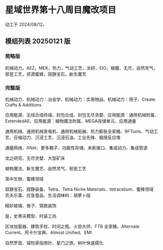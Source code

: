 # 星域世界第十八周目魔改项目

动工于 2024/08/12。

##  模组列表 20250121 版

### 简略版

机械动力，AE2，MEK，热力，气动工艺，龙研，EIO，植魔、无尽，自然灵气，邪恶工艺，资源蜜蜂，寂静宝石，新生魔艺

### 完整版

机械动力、机械动力：冶金学、机械动力：实用物品、机械动力：筛子、Create Crafts & Additions

应用能源、无线合成终端、封包合成、封包无尽贪婪、应用能源：通用机械附属、ExtendedAE、应用能源：植物魔法附属、MEGA存储单元、应用通量

通用机械、通用机械发电机、通用机械拓展、热力膨胀全家桶、RFTools、气动工艺、压缩动力、沉浸工艺、沉浸石油、工业先锋、极限反应堆

通量网络、XNet、更多箱子、功能性存储、末影接口、集成动力、集成管道

龙之研究、无尽贪婪、大型矿床

植物魔法、新生魔艺、自然灵气、邪恶工艺

笼中生物、蜜蜂领域

寂静宝石、寂静装备、Tetra、Tetra Niche Materials、tetracelium、蜜蜂领域
农夫乐事、应急食品、生活调味料：胡萝卜版

精妙玻璃、凿子、锦致装饰

是，史蒂夫模型、时装工坊

区块加载器、建筑手杖、时间之瓶、火炬大师、FTB 全家桶、Alternate Current、阿卡什宝典、Almost Unified、EMI 

自然罗盘、探险家指南针、星门之旅、树叶快速腐化





